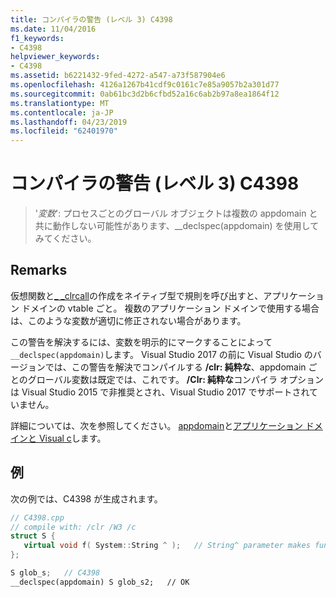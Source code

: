 ```yaml
---
title: コンパイラの警告 (レベル 3) C4398
ms.date: 11/04/2016
f1_keywords:
- C4398
helpviewer_keywords:
- C4398
ms.assetid: b6221432-9fed-4272-a547-a73f587904e6
ms.openlocfilehash: 4126a1267b41cdf9c0161c7e85a9057b2a301d77
ms.sourcegitcommit: 0ab61bc3d2b6cfbd52a16c6ab2b97a8ea1864f12
ms.translationtype: MT
ms.contentlocale: ja-JP
ms.lasthandoff: 04/23/2019
ms.locfileid: "62401970"
---
```

# <a name="compiler-warning-level-3-c4398"></a>コンパイラの警告 (レベル 3) C4398

> '*変数*': プロセスごとのグローバル オブジェクトは複数の appdomain と共に動作しない可能性があります、__declspec(appdomain) を使用してみてください。

## <a name="remarks"></a>Remarks

仮想関数と[_ _clrcall](../../cpp/clrcall.md)の作成をネイティブ型で規則を呼び出すと、アプリケーション ドメインの vtable ごと。 複数のアプリケーション ドメインで使用する場合は、このような変数が適切に修正されない場合があります。

この警告を解決するには、変数を明示的にマークすることによって`__declspec(appdomain)`します。 Visual Studio 2017 の前に Visual Studio のバージョンでは、この警告を解決でコンパイルする **/clr: 純粋な**、appdomain ごとのグローバル変数は既定では、これです。 **/Clr: 純粋な**コンパイラ オプションは Visual Studio 2015 で非推奨とされ、Visual Studio 2017 でサポートされていません。

詳細については、次を参照してください。 [appdomain](../../cpp/appdomain.md)と[アプリケーション ドメインと Visual c](../../dotnet/application-domains-and-visual-cpp.md)します。

## <a name="example"></a>例

次の例では、C4398 が生成されます。

```cpp
// C4398.cpp
// compile with: /clr /W3 /c
struct S {
   virtual void f( System::String ^ );   // String^ parameter makes function __clrcall
};

S glob_s;   // C4398
__declspec(appdomain) S glob_s2;   // OK
```